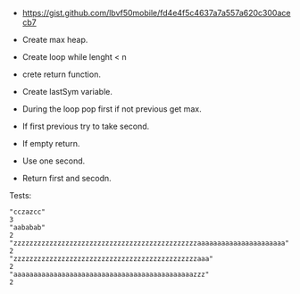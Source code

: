 - https://gist.github.com/lbvf50mobile/fd4e4f5c4637a7a557a620c300acecb7

- Create max heap.
- Create loop while lenght < n
- crete return function.
- Create lastSym variable.
- During the loop pop first if not previous get max.
- If first previous try to take second.
- If empty return.
- Use one second.
- Return first and secodn.

Tests:
```
"cczazcc"
3
"aababab"
2
"zzzzzzzzzzzzzzzzzzzzzzzzzzzzzzzzzzzzzzzzzzzzzzaaaaaaaaaaaaaaaaaaaaaa"
2
"zzzzzzzzzzzzzzzzzzzzzzzzzzzzzzzzzzzzzzzzzzzzzzaaa"
2
"aaaaaaaaaaaaaaaaaaaaaaaaaaaaaaaaaaaaaaaaaaaaazzz"
2
```
